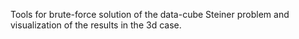 Tools for brute-force solution of the data-cube Steiner problem and visualization of the results in the 3d case.
